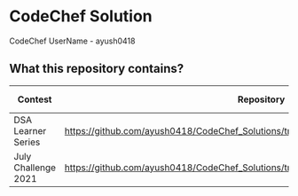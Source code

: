 # CodeChef Solution

CodeChef UserName - ayush0418

## What this repository contains?

Contest  |  Repository  |  Contest Code
-------  |  ----------  |  ------------
DSA Learner Series | https://github.com/ayush0418/CodeChef_Solutions/tree/master/DSA%20Learning%20Series | LEARNDSA
July Challenge 2021 | https://github.com/ayush0418/CodeChef_Solutions/tree/master/July%20Challenge%202021 | JULY21
